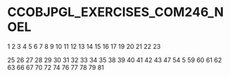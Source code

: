 # CCOBJPGL_EXERCISES_COM246_NOEL



1
2
3
4
5
6
7
8
9
10
11
12
13
14
15
16
17
19
20
21
22
23

25
26
27
28
29
30
31
32
33
34
35
38
39
40
41
42
43
47
54
5
59
60
61
62
63
66
67
70
72
74
76
77
78
79
81
